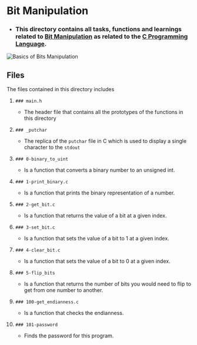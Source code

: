 # Bit Manipulation
+ ### This directory contains all tasks, functions and learnings related to [Bit Manipulation](https://en.wikipedia.org/wiki/Bitwise_operations_in_C) as related to the  [C Programming Language](https://en.wikipedia.org/wiki/C_(programming_language)).

![Basics of Bits Manipulation](https://he-s3.s3.amazonaws.com/media/uploads/cb985c2.png)

## Files
The files contained in this directory includes

1. `### main.h`
    + The header file that contains all the prototypes of the functions in this directory

2. `### _putchar`
    + The replica of the `putchar` file in C which is used to display a single character to the `stdout`

3. `### 0-binary_to_uint`
    + Is a function that converts a binary number to an unsigned int.

4. `### 1-print_binary.c`
    + Is a function that prints the binary representation of a number.

5. `### 2-get_bit.c`
    + Is a function that returns the value of a bit at a given index.

6. `### 3-set_bit.c`
    + Is a function that sets the value of a bit to 1 at a given index.

7. `### 4-clear_bit.c`
    + Is a function that sets the value of a bit to 0 at a given index.

8. `### 5-flip_bits`
    + Is a function that returns the number of bits you would need to flip to get from one number to another.

9. `### 100-get_endianness.c`
    + Is a function that checks the endianness.

10. `### 101-password`
    + Finds the password for this program.

